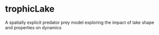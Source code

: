 # trophicLake
A spatially explicit predator prey model exploring the impact of lake shape and properties on dynamics
